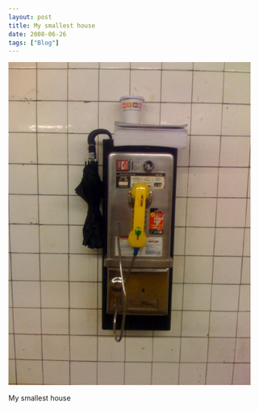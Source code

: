 ```yaml
---
layout: post
title: My smallest house
date: 2008-06-26
tags: ["Blog"]
---
```


![](k3Im6rfOqapdo86i7xAVEMaR_500.jpg)  

My smallest house